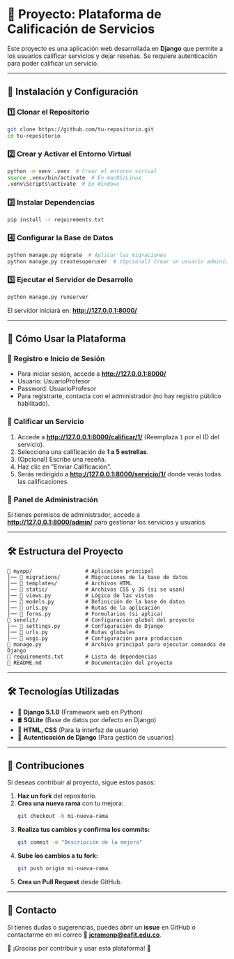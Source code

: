# 📌 Proyecto: Plataforma de Calificación de Servicios

Este proyecto es una aplicación web desarrollada en **Django** que permite a los usuarios calificar servicios y dejar reseñas. Se requiere autenticación para poder calificar un servicio.

---

## 🚀 **Instalación y Configuración**

### **1️⃣ Clonar el Repositorio**
```bash
git clone https://github.com/tu-repositorio.git
cd tu-repositorio
```

### **2️⃣ Crear y Activar el Entorno Virtual**
```bash
python -m venv .venv  # Crear el entorno virtual
source .venv/bin/activate  # En macOS/Linux
.venv\Scripts\activate  # En Windows
```

### **3️⃣ Instalar Dependencias**
```bash
pip install -r requirements.txt
```

### **4️⃣ Configurar la Base de Datos**
```bash
python manage.py migrate  # Aplicar las migraciones
python manage.py createsuperuser  # (Opcional) Crear un usuario administrador
```

### **5️⃣ Ejecutar el Servidor de Desarrollo**
```bash
python manage.py runserver
```

El servidor iniciará en: **http://127.0.0.1:8000/**

---

## 🌟 **Cómo Usar la Plataforma**

### 🔹 **Registro e Inicio de Sesión**
- Para iniciar sesión, accede a **http://127.0.0.1:8000/**
- Usuario: UsuarioProfesor
- Password: UsuarioProfesor
- Para registrarte, contacta con el administrador (no hay registro público habilitado).

### 🔹 **Calificar un Servicio**
1. Accede a **http://127.0.0.1:8000/calificar/1/** (Reemplaza `1` por el ID del servicio).
2. Selecciona una calificación de **1 a 5 estrellas**.
3. (Opcional) Escribe una reseña.
4. Haz clic en "Enviar Calificación".
5. Serás redirigido a **http://127.0.0.1:8000/servicio/1/** donde verás todas las calificaciones.

### 🔹 **Panel de Administración**
Si tienes permisos de administrador, accede a **http://127.0.0.1:8000/admin/** para gestionar los servicios y usuarios.

---

## 🛠 **Estructura del Proyecto**
```
📂 myapp/                 # Aplicación principal
│── 📂 migrations/        # Migraciones de la base de datos
│── 📂 templates/         # Archivos HTML
│── 📂 static/            # Archivos CSS y JS (si se usan)
│── 📄 views.py           # Lógica de las vistas
│── 📄 models.py          # Definición de la base de datos
│── 📄 urls.py            # Rutas de la aplicación
│── 📄 forms.py           # Formularios (si aplica)
📂 senelit/               # Configuración global del proyecto
│── 📄 settings.py        # Configuración de Django
│── 📄 urls.py            # Rutas globales
│── 📄 wsgi.py            # Configuración para producción
📄 manage.py              # Archivo principal para ejecutar comandos de Django
📄 requirements.txt       # Lista de dependencias
📄 README.md              # Documentación del proyecto
```

---

## 🛠 **Tecnologías Utilizadas**
- 🐍 **Django 5.1.0** (Framework web en Python)
- 🛢 **SQLite** (Base de datos por defecto en Django)
- 🎨 **HTML, CSS** (Para la interfaz de usuario)
- 🔑 **Autenticación de Django** (Para gestión de usuarios)

---

## 🤝 **Contribuciones**
Si deseas contribuir al proyecto, sigue estos pasos:
1. **Haz un fork** del repositorio.
2. **Crea una nueva rama** con tu mejora:
   ```bash
   git checkout -b mi-nueva-rama
   ```
3. **Realiza tus cambios y confirma los commits:**
   ```bash
   git commit -m "Descripción de la mejora"
   ```
4. **Sube los cambios a tu fork:**
   ```bash
   git push origin mi-nueva-rama
   ```
5. **Crea un Pull Request** desde GitHub.

---

## 📧 **Contacto**
Si tienes dudas o sugerencias, puedes abrir un **issue** en GitHub o contactarme en mi correo 📩 **jcramonp@eafit.edu.co**.

🚀 ¡Gracias por contribuir y usar esta plataforma! 🎉

